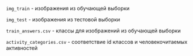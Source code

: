 `img_train` - изображения из обучающей выборки

`img_test` - изображения из тестовой выборки

`train_answers.csv` - классы для изображений из обучающей выборки

`activity_categories.csv` - соответствие id классов и человекочитаемых активностей


